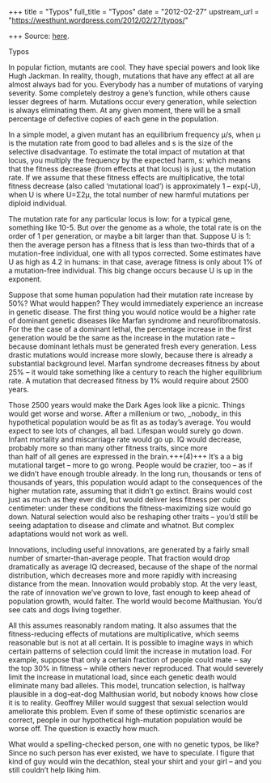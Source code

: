 +++
title = "Typos"
full_title = "Typos"
date = "2012-02-27"
upstream_url = "https://westhunt.wordpress.com/2012/02/27/typos/"

+++
Source: [here](https://westhunt.wordpress.com/2012/02/27/typos/).

Typos

In popular fiction, mutants are cool. They have special powers and look
like Hugh Jackman. In reality, though, mutations that have any effect at
all are almost always bad for you. Everybody has a number of mutations
of varying severity. Some completely destroy a gene’s function, while
others cause lesser degrees of harm. Mutations occur every generation,
while selection is always eliminating them. At any given moment, there
will be a small percentage of defective copies of each gene in the
population.

In a simple model, a given mutant has an equilibrium frequency μ/s, when
μ is the mutation rate from good to bad alleles and s is the size of the
selective disadvantage. To estimate the total impact of mutation at that
locus, you multiply the frequency by the expected harm, s: which means
that the fitness decrease (from effects at that locus) is just μ, the
mutation rate. If we assume that these fitness effects are
multiplicative, the total fitness decrease (also called ‘mutational
load’) is approximately 1 – exp(-U), when U is where U=Σ2μ, the total
number of new harmful mutations per diploid individual.

The mutation rate for any particular locus is low: for a typical gene,
something like 10-5. But over the genome as a whole, the total rate is
on the order of 1 per generation, or maybe a bit larger than that.
Suppose U is 1: then the average person has a fitness that is less than
two-thirds that of a mutation-free individual, one with all typos
corrected. Some estimates have U as high as 4.2 in humans: in that case,
average fitness is only about 1% of a mutation-free individual. This
big change occurs because U is up in the exponent.

Suppose that some human population had their mutation rate increase by
50%? What would happen? They would immediately experience an increase
in genetic disease. The first thing you would notice would be a higher
rate of dominant genetic diseases like Marfan syndrome and
neurofibromatosis. For the the case of a dominant lethal, the percentage
increase in the first generation would be the same as the increase in
the mutation rate – because dominant lethals must be generated fresh
every generation. Less drastic mutations would increase more slowly,
because there is already a substantial background level. Marfan syndrome
decreases fitness by about 25% – it would take something like a century
to reach the higher equilibrium rate. A mutation that decreased fitness
by 1% would require about 2500 years.

Those 2500 years would make the Dark Ages look like a picnic. Things
would get worse and worse. After a millenium or two, \_nobody\_ in this
hypothetical population would be as fit as as today’s average. You would
expect to see lots of changes, all bad. Lifespan would surely go down.
Infant mortality and miscarriage rate would go up. IQ would decrease,
probably more so than many other fitness traits, since more  
than half of all genes are expressed in the brain.+++(4)+++ It’s a a big
mutational target – more to go wrong. People would be crazier, too – as
if we didn’t have enough trouble already. In the long run, thousands or
tens of thousands of years, this population would adapt to the
consequences of the higher mutation rate, assuming that it didn’t go
extinct. Brains would cost just as much as they ever did, but would
deliver less fitness per cubic centimeter: under these conditions the
fitness-maximizing size would go down. Natural selection would also be
reshaping other traits – you’d still be seeing adaptation to disease
and climate and whatnot. But complex adaptations would not work as well.

Innovations, including useful innovations, are generated by a fairly
small number of smarter-than-average people. That fraction would drop
dramatically as average IQ decreased, because of the shape of the normal
distribution, which decreases more and more rapidly with increasing
distance from the mean. Innovation would probably stop. At the very
least, the rate of innovation we’ve grown to love, fast enough to keep
ahead of population growth, would falter. The world would become
Malthusian. You’d see cats and dogs living together.

All this assumes reasonably random mating. It also assumes that the
fitness-reducing effects of mutations are multiplicative, which seems
reasonable but is not at all certain. It is possible to imagine ways in
which certain patterns of selection could limit the increase in mutation
load. For example, suppose that only a certain fraction of people could
mate – say the top 30% in fitness – while others never reproduced. That
would severely limit the increase in mutational load, since each genetic
death would eliminate many bad alleles. This model, truncation
selection, is halfway plausible in a dog-eat-dog Malthusian world, but
nobody knows how close it is to reality. Geoffrey Miller would suggest
that sexual selection would ameliorate this problem. Even if some of
these optimistic scenarios are correct, people in our hypothetical
high-mutation population would be worse off. The question is exactly how
much.  

What would a spelling-checked person, one with no genetic typos, be
like? Since no such person has ever existed, we have to speculate. I
figure that kind of guy would win the decathlon, steal your shirt and
your girl – and you still couldn’t help liking him.

